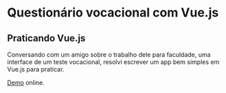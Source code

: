 # Questionário vocacional com Vue.js
## Praticando Vue.js

Conversando com um amigo sobre o trabalho dele para faculdade, uma interface de um teste vocacional, resolvi escrever um app bem simples em Vue.js para praticar. 

[Demo](http://www.joaorigotti.com/labs/vue-teste-vocacional/) online.
